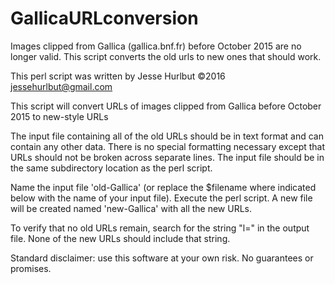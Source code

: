 # GallicaURLconversion
Images clipped from Gallica (gallica.bnf.fr) before October 2015 are no longer valid. This script converts the old urls to new ones that should work.

This perl script was written by Jesse Hurlbut ©2016 jessehurlbut@gmail.com

This script will convert URLs of images clipped from Gallica before 
October 2015 to new-style URLs

The input file containing all of the old URLs should be in text format and can 
contain any other data. There is no special formatting necessary except that URLs
should not be broken across separate lines. The input file
should be in the same subdirectory location as the perl script.

Name the input file 'old-Gallica' (or replace the $filename where indicated below
with the name of your input file). Execute the perl script. A new file will be created
named 'new-Gallica' with all the new URLs. 

To verify that no old URLs remain, search for the string "l=" in the output file.
None of the new URLs should include that string.

Standard disclaimer: use this software at your own risk. No guarantees or promises. 
